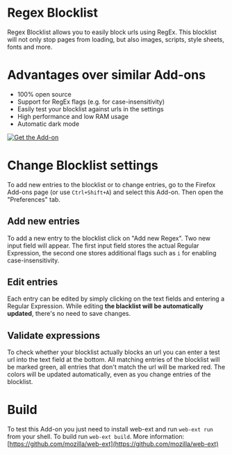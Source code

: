 # Regex Blocklist

Regex Blocklist allows you to easily block urls using RegEx. This blocklist will not only stop pages from loading, but also images, scripts, style sheets, fonts and more.

# Advantages over similar Add-ons

* 100% open source
* Support for RegEx flags (e.g. for case-insensitivity)
* Easily test your blocklist against urls in the settings
* High performance and low RAM usage
* Automatic dark mode

[![**Get the Add-on**](https://extensionworkshop.com/assets/7a17e6-5cc43798bf2472557d8b437e779316758d0e41483542e921f6781694623ee71c.png "Get the Add-on")](https://addons.mozilla.org/en-US/firefox/addon/regex-blocklist/)

# Change Blocklist settings

To add new entries to the blocklist or to change entries, go to the Firefox Add-ons page (or use `Ctrl+Shift+A`) and select this Add-on. Then open the "Preferences" tab.

## Add new entries

To add a new entry to the blocklist click on "Add new Regex". Two new input field will appear. The first input field stores the actual Regular Expression, the second one stores additional flags such as `i` for enabling case-insensitivity.

## Edit entries

Each entry can be edited by simply clicking on the text fields and entering a Regular Expression. While editing **the blacklist will be automatically updated**, there's no need to save changes.

## Validate expressions

To check whether your blocklist actually blocks an url you can enter a test url into the text field at the bottom. All matching entries of the blocklist will be marked green, all entries that don't match the url will be marked red. The colors will be updated automatically, even as you change entries of the blocklist.

# Build

To test this Add-on you just need to install web-ext and run `web-ext run` from your shell. To build run `web-ext build`. More information: [https://github.com/mozilla/web-ext](https://github.com/mozilla/web-ext)
